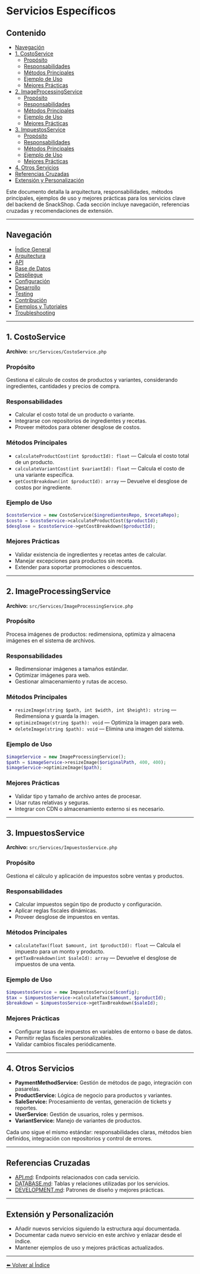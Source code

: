 <a id="servicios-especificos"></a>
<a id="-servicios-especificos"></a>
# Servicios Específicos
<!-- TOC -->
<a id="contenido"></a>
<a id="-contenido"></a>
## Contenido

- [Navegación](#navegacion)
- [1. CostoService](#1-costoservice)
  - [Propósito](#proposito)
  - [Responsabilidades](#responsabilidades)
  - [Métodos Principales](#metodos-principales)
  - [Ejemplo de Uso](#ejemplo-de-uso)
  - [Mejores Prácticas](#mejores-practicas)
- [2. ImageProcessingService](#2-imageprocessingservice)
  - [Propósito](#proposito)
  - [Responsabilidades](#responsabilidades)
  - [Métodos Principales](#metodos-principales)
  - [Ejemplo de Uso](#ejemplo-de-uso)
  - [Mejores Prácticas](#mejores-practicas)
- [3. ImpuestosService](#3-impuestosservice)
  - [Propósito](#proposito)
  - [Responsabilidades](#responsabilidades)
  - [Métodos Principales](#metodos-principales)
  - [Ejemplo de Uso](#ejemplo-de-uso)
  - [Mejores Prácticas](#mejores-practicas)
- [4. Otros Servicios](#4-otros-servicios)
- [Referencias Cruzadas](#referencias-cruzadas)
- [Extensión y Personalización](#extension-y-personalizacion)
<!-- /TOC -->

Este documento detalla la arquitectura, responsabilidades, métodos principales, ejemplos de uso y mejores prácticas para los servicios clave del backend de SnackShop. Cada sección incluye navegación, referencias cruzadas y recomendaciones de extensión.

---

<a id="navegacion"></a>
<a id="-navegacion"></a>
## Navegación

- [Índice General](INDEX.md)
- [Arquitectura](ARCHITECTURE.md)
- [API](API.md)
- [Base de Datos](DATABASE.md)
- [Despliegue](DEPLOYMENT.md)
- [Configuración](CONFIGURATION.md)
- [Desarrollo](DEVELOPMENT.md)
- [Testing](TESTING.md)
- [Contribución](CONTRIBUTING.md)
- [Ejemplos y Tutoriales](EXAMPLES.md)
- [Troubleshooting](TROUBLESHOOTING.md)

---

<a id="1-costoservice"></a>
<a id="-1-costoservice"></a>
## 1. CostoService

**Archivo:** `src/Services/CostoService.php`

<a id="proposito"></a>
<a id="-proposito"></a>
### Propósito

Gestiona el cálculo de costos de productos y variantes, considerando ingredientes, cantidades y precios de compra.

<a id="responsabilidades"></a>
<a id="-responsabilidades"></a>
### Responsabilidades

- Calcular el costo total de un producto o variante.
- Integrarse con repositorios de ingredientes y recetas.
- Proveer métodos para obtener desglose de costos.

<a id="metodos-principales"></a>
<a id="-metodos-principales"></a>
### Métodos Principales

- `calculateProductCost(int $productId): float` — Calcula el costo total de un producto.
- `calculateVariantCost(int $variantId): float` — Calcula el costo de una variante específica.
- `getCostBreakdown(int $productId): array` — Devuelve el desglose de costos por ingrediente.

<a id="ejemplo-de-uso"></a>
<a id="-ejemplo-de-uso"></a>
### Ejemplo de Uso

```php
$costoService = new CostoService($ingredientesRepo, $recetaRepo);
$costo = $costoService->calculateProductCost($productId);
$desglose = $costoService->getCostBreakdown($productId);
```

<a id="mejores-practicas"></a>
<a id="-mejores-practicas"></a>
### Mejores Prácticas

- Validar existencia de ingredientes y recetas antes de calcular.
- Manejar excepciones para productos sin receta.
- Extender para soportar promociones o descuentos.

---

<a id="2-imageprocessingservice"></a>
<a id="-2-imageprocessingservice"></a>
## 2. ImageProcessingService

**Archivo:** `src/Services/ImageProcessingService.php`

<a id="proposito"></a>
<a id="-proposito"></a>
### Propósito

Procesa imágenes de productos: redimensiona, optimiza y almacena imágenes en el sistema de archivos.

<a id="responsabilidades"></a>
<a id="-responsabilidades"></a>
### Responsabilidades

- Redimensionar imágenes a tamaños estándar.
- Optimizar imágenes para web.
- Gestionar almacenamiento y rutas de acceso.

<a id="metodos-principales"></a>
<a id="-metodos-principales"></a>
### Métodos Principales

- `resizeImage(string $path, int $width, int $height): string` — Redimensiona y guarda la imagen.
- `optimizeImage(string $path): void` — Optimiza la imagen para web.
- `deleteImage(string $path): void` — Elimina una imagen del sistema.

<a id="ejemplo-de-uso"></a>
<a id="-ejemplo-de-uso"></a>
### Ejemplo de Uso

```php
$imageService = new ImageProcessingService();
$path = $imageService->resizeImage($originalPath, 400, 400);
$imageService->optimizeImage($path);
```

<a id="mejores-practicas"></a>
<a id="-mejores-practicas"></a>
### Mejores Prácticas

- Validar tipo y tamaño de archivo antes de procesar.
- Usar rutas relativas y seguras.
- Integrar con CDN o almacenamiento externo si es necesario.

---

<a id="3-impuestosservice"></a>
<a id="-3-impuestosservice"></a>
## 3. ImpuestosService

**Archivo:** `src/Services/ImpuestosService.php`

<a id="proposito"></a>
<a id="-proposito"></a>
### Propósito

Gestiona el cálculo y aplicación de impuestos sobre ventas y productos.

<a id="responsabilidades"></a>
<a id="-responsabilidades"></a>
### Responsabilidades

- Calcular impuestos según tipo de producto y configuración.
- Aplicar reglas fiscales dinámicas.
- Proveer desglose de impuestos en ventas.

<a id="metodos-principales"></a>
<a id="-metodos-principales"></a>
### Métodos Principales

- `calculateTax(float $amount, int $productId): float` — Calcula el impuesto para un monto y producto.
- `getTaxBreakdown(int $saleId): array` — Devuelve el desglose de impuestos de una venta.

<a id="ejemplo-de-uso"></a>
<a id="-ejemplo-de-uso"></a>
### Ejemplo de Uso

```php
$impuestosService = new ImpuestosService($config);
$tax = $impuestosService->calculateTax($amount, $productId);
$breakdown = $impuestosService->getTaxBreakdown($saleId);
```

<a id="mejores-practicas"></a>
<a id="-mejores-practicas"></a>
### Mejores Prácticas

- Configurar tasas de impuestos en variables de entorno o base de datos.
- Permitir reglas fiscales personalizables.
- Validar cambios fiscales periódicamente.

---

<a id="4-otros-servicios"></a>
<a id="-4-otros-servicios"></a>
## 4. Otros Servicios

- **PaymentMethodService:** Gestión de métodos de pago, integración con pasarelas.
- **ProductService:** Lógica de negocio para productos y variantes.
- **SaleService:** Procesamiento de ventas, generación de tickets y reportes.
- **UserService:** Gestión de usuarios, roles y permisos.
- **VariantService:** Manejo de variantes de productos.

Cada uno sigue el mismo estándar: responsabilidades claras, métodos bien definidos, integración con repositorios y control de errores.

---

<a id="referencias-cruzadas"></a>
<a id="-referencias-cruzadas"></a>
## Referencias Cruzadas

- [API.md](API.md): Endpoints relacionados con cada servicio.
- [DATABASE.md](DATABASE.md): Tablas y relaciones utilizadas por los servicios.
- [DEVELOPMENT.md](DEVELOPMENT.md): Patrones de diseño y mejores prácticas.

---

<a id="extension-y-personalizacion"></a>
<a id="-extension-y-personalizacion"></a>
## Extensión y Personalización

- Añadir nuevos servicios siguiendo la estructura aquí documentada.
- Documentar cada nuevo servicio en este archivo y enlazar desde el índice.
- Mantener ejemplos de uso y mejores prácticas actualizados.

---

[⬅️ Volver al Índice](INDEX.md)

